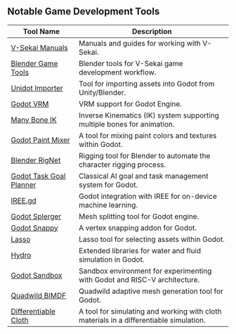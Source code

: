 ## Notable Game Development Tools

| Tool Name                                 | Description                                                                                       |
|-------------------------------------------|---------------------------------------------------------------------------------------------------|
| [V-Sekai Manuals](https://github.com/V-Sekai/manuals)                       | Manuals and guides for working with V-Sekai.                                    |
| [Blender Game Tools](https://github.com/V-Sekai/V-Sekai.blender-game-tools)  | Blender tools for V-Sekai game development workflow.                                               |
| [Unidot Importer](https://github.com/V-Sekai/unidot_importer)                | Tool for importing assets into Godot from Unity/Blender.                                           |
| [Godot VRM](https://github.com/V-Sekai/godot-vrm)                           | VRM support for Godot Engine.                                              |
| [Many Bone IK](https://github.com/V-Sekai/many_bone_ik)                     | Inverse Kinematics (IK) system supporting multiple bones for animation.                            |
| [Godot Paint Mixer](https://github.com/V-Sekai/godot-paint-mixer)           | A tool for mixing paint colors and textures within Godot.                                          |
| [Blender RigNet](https://github.com/V-Sekai/blender-rignet)                 | Rigging tool for Blender to automate the character rigging process.                                |
| [Godot Task Goal Planner](https://github.com/V-Sekai/godot-task-goal-planner) | Classical AI goal and task management system for Godot.                                                      |
| [IREE.gd](https://github.com/RechieKho/IREE.gd)                             | Godot integration with IREE for on-device machine learning.                                        |
| [Godot Splerger](https://github.com/V-Sekai/godot-splerger)                 | Mesh splitting tool for Godot engine.                                                    |
| [Godot Snappy](https://github.com/jgillich/godot-snappy)                    | A vertex snapping addon for Godot.                                                |
| [Lasso](https://github.com/V-Sekai/lasso)                                   | Lasso tool for selecting assets within Godot.                                         |
| [Hydro](https://github.com/godot-extended-libraries/hydro)                  | Extended libraries for water and fluid simulation in Godot.                                        |
| [Godot Sandbox](https://github.com/libriscv/godot-sandbox)                  | Sandbox environment for experimenting with Godot and RISC-V architecture.                          |
| [Quadwild BIMDF](https://github.com/cgg-bern/quadwild-bimdf)                | Quadwild adaptive mesh generation tool for Godot.                                                  |
| [Differentiable Cloth](https://github.com/fire/differentiable_cloth)        | A tool for simulating and working with cloth materials in a differentiable simulation.                 |
